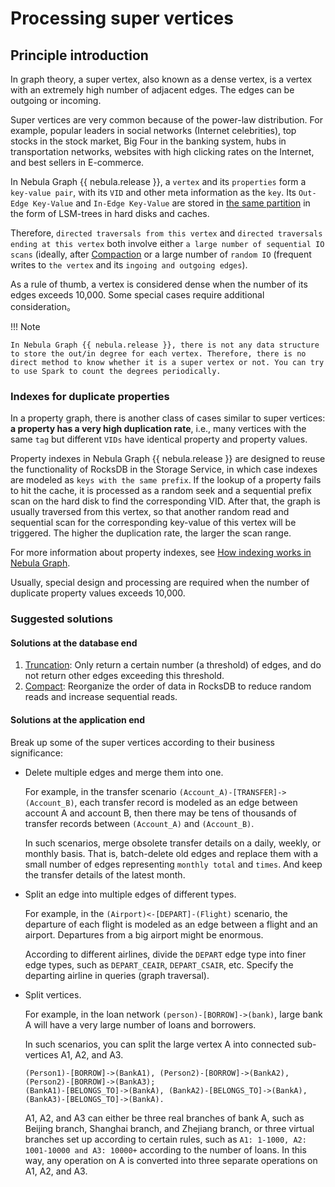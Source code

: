 # Processing super vertices

## Principle introduction

In graph theory, a super vertex, also known as a dense vertex, is a vertex with an extremely high number of adjacent edges. The edges can be outgoing or incoming.

Super vertices are very common because of the power-law distribution. For example, popular leaders in social networks (Internet celebrities), top stocks in the stock market, Big Four in the banking system, hubs in transportation networks, websites with high clicking rates on the Internet, and best sellers in E-commerce.

In Nebula Graph {{ nebula.release }}, a `vertex` and its `properties` form a `key-value pair`, with its `VID` and other meta information as the `key`. Its `Out-Edge Key-Value` and `In-Edge Key-Value` are stored in [the same partition](../1.introduction/3.nebula-graph-architecture/4.storage-service.md) in the form of LSM-trees in hard disks and caches.

Therefore, `directed traversals from this vertex` and `directed traversals ending at this vertex` both involve either `a large number of sequential IO scans` (ideally, after [Compaction](../8.service-tuning/compaction.md) or a large number of `random IO` (frequent writes to `the vertex` and its `ingoing and outgoing edges`).

As a rule of thumb, a vertex is considered dense when the number of its edges exceeds 10,000. Some special cases require additional consideration。

!!! Note

    In Nebula Graph {{ nebula.release }}, there is not any data structure to store the out/in degree for each vertex. Therefore, there is no direct method to know whether it is a super vertex or not. You can try to use Spark to count the degrees periodically. 

### Indexes for duplicate properties

In a property graph, there is another class of cases similar to super vertices: **a property has a very high duplication rate**, i.e., many vertices with the same `tag` but different `VIDs` have identical property and property values.

Property indexes in Nebula Graph {{ nebula.release }} are designed to reuse the functionality of RocksDB in the Storage Service, in which case indexes are modeled as `keys with the same prefix`. If the lookup of a property fails to hit the cache, it is processed as a random seek and a sequential prefix scan on the hard disk to find the corresponding VID. After that, the graph is usually traversed from this vertex, so that another random read and sequential scan for the corresponding key-value of this vertex will be triggered. The higher the duplication rate, the larger the scan range.

For more information about property indexes, see [How indexing works in Nebula Graph](https://nebula-graph.io/posts/how-indexing-works-in-nebula-graph/).

Usually, special design and processing are required when the number of duplicate property values exceeds 10,000.

### Suggested solutions

#### Solutions at the database end

1. [Truncation](../5.configurations-and-logs/1.configurations/4.storage-config.md): Only return a certain number (a threshold) of edges, and do not return other edges exceeding this threshold.
2. [Compact](../8.service-tuning/compaction.md): Reorganize the order of data in RocksDB to reduce random reads and increase sequential reads.

#### Solutions at the application end

Break up some of the super vertices according to their business significance:

- Delete multiple edges and merge them into one.

  For example, in the transfer scenario `(Account_A)-[TRANSFER]->(Account_B)`, each transfer record is modeled as an edge between account A and account B, then there may be tens of thousands of transfer records between `(Account_A)` and `(Account_B)`.

  In such scenarios, merge obsolete transfer details on a daily, weekly, or monthly basis. That is, batch-delete old edges and replace them with a small number of edges representing `monthly total` and `times`. And keep the transfer details of the latest month.

- Split an edge into multiple edges of different types.

  For example, in the `(Airport)<-[DEPART]-(Flight)` scenario, the departure of each flight is modeled as an edge between a flight and an airport. Departures from a big airport might be enormous.

  According to different airlines, divide the `DEPART` edge type into finer edge types, such as `DEPART_CEAIR`, `DEPART_CSAIR`, etc. Specify the departing airline in queries (graph traversal).

- Split vertices.

  For example, in the loan network `(person)-[BORROW]->(bank)`, large bank A will have a very large number of loans and borrowers.

  In such scenarios, you can split the large vertex A into connected sub-vertices A1, A2, and A3.

  ```text
  (Person1)-[BORROW]->(BankA1), (Person2)-[BORROW]->(BankA2), (Person2)-[BORROW]->(BankA3);
  (BankA1)-[BELONGS_TO]->(BankA), (BankA2)-[BELONGS_TO]->(BankA), (BankA3)-[BELONGS_TO]->(BankA).
  ```

  A1, A2, and A3 can either be three real branches of bank A, such as Beijing branch, Shanghai branch, and Zhejiang branch, or three virtual branches set up according to certain rules, such as `A1: 1-1000, A2: 1001-10000 and A3: 10000+` according to the number of loans. In this way, any operation on A is converted into three separate operations on A1, A2, and A3.
